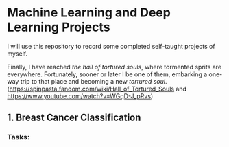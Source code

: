 # Machine Learning and Deep Learning Projects

I will use this repository to record some completed self-taught projects of myself. 

Finally, I have reached *the hall of tortured souls*, where tormented sprits are everywhere.
Fortunately, sooner or later I be one of them, embarking a one-way trip to that place and becoming a new *tortured soul*.
(https://spinpasta.fandom.com/wiki/Hall_of_Tortured_Souls and https://www.youtube.com/watch?v=WGqD-J_pRvs)

## 1. Breast Cancer Classification
### Tasks:
